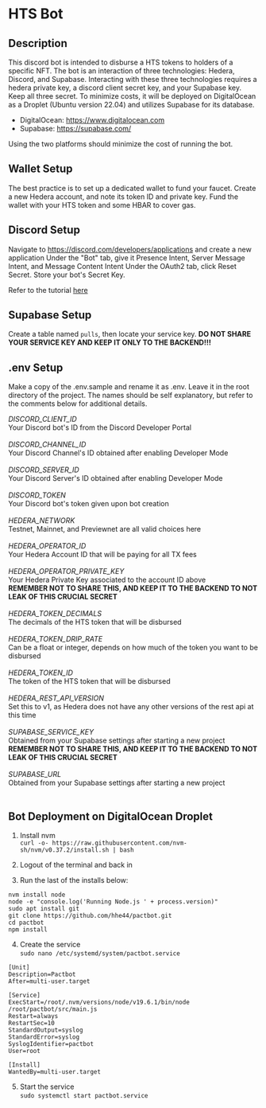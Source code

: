 # HTS Bot

## Description

This discord bot is intended to disburse a HTS tokens to holders of a specific NFT.
The bot is an interaction of three technologies: Hedera, Discord, and Supabase.
Interacting with these three technologies requires a hedera private key, a discord client secret key, and your Supabase key. Keep all three secret.
To minimize costs, it will be deployed on DigitalOcean as a Droplet (Ubuntu version 22.04)
and utilizes Supabase for its database.

- DigitalOcean: https://www.digitalocean.com
- Supabase: https://supabase.com/

Using the two platforms should minimize the cost of running the bot.

## Wallet Setup

The best practice is to set up a dedicated wallet to fund your faucet. Create a new Hedera account, and note its token ID and private key.
Fund the wallet with your HTS token and some HBAR to cover gas.

## Discord Setup

Navigate to https://discord.com/developers/applications and create a new application
Under the "Bot" tab, give it Presence Intent, Server Message Intent, and Message Content Intent
Under the OAuth2 tab, click Reset Secret. Store your bot's Secret Key.

Refer to the tutorial [here](https://www.youtube.com/watch?v=Q7Hgp6bg0kI&list=PL_cUvD4qzbkwA7WITceoc2_FFjQsBkwX7)

## Supabase Setup

Create a table named `pulls`, then locate your service key.
**DO NOT SHARE YOUR SERVICE KEY AND KEEP IT ONLY TO THE BACKEND!!!**

## .env Setup

Make a copy of the .env.sample and rename it as .env. Leave it in the root directory of the project.
The names should be self explanatory, but refer to the comments below for additional details.

_DISCORD_CLIENT_ID_<br>
Your Discord bot's ID from the Discord Developer Portal<br><br>
_DISCORD_CHANNEL_ID_<br>
Your Discord Channel's ID obtained after enabling Developer Mode<br><br>
_DISCORD_SERVER_ID_<br>
Your Discord Server's ID obtained after enabling Developer Mode<br><br>
_DISCORD_TOKEN_<br>
Your Discord bot's token given upon bot creation<br><br>
_HEDERA_NETWORK_<br>
Testnet, Mainnet, and Previewnet are all valid choices here<br><br>
_HEDERA_OPERATOR_ID_<br>
Your Hedera Account ID that will be paying for all TX fees<br><br>
_HEDERA_OPERATOR_PRIVATE_KEY_<br>
Your Hedera Private Key associated to the account ID above<br>**REMEMBER NOT TO SHARE THIS, AND KEEP IT TO THE BACKEND TO NOT LEAK OF THIS CRUCIAL SECRET**<br><br>
_HEDERA_TOKEN_DECIMALS_<br>
The decimals of the HTS token that will be disbursed<br><br>
_HEDERA_TOKEN_DRIP_RATE_<br>
Can be a float or integer, depends on how much of the token you want to be disbursed<br><br>
_HEDERA_TOKEN_ID_<br>
The token of the HTS token that will be disbursed<br><br>
_HEDERA_REST_API_VERSION_<br>
Set this to v1, as Hedera does not have any other versions of the rest api at this time<br><br>
_SUPABASE_SERVICE_KEY_<br>
Obtained from your Supabase settings after starting a new project<br>**REMEMBER NOT TO SHARE THIS, AND KEEP IT TO THE BACKEND TO NOT LEAK OF THIS CRUCIAL SECRET**<br><br>
_SUPABASE_URL_<br>
Obtained from your Supabase settings after starting a new project<br><br>

## Bot Deployment on DigitalOcean Droplet

1. Install nvm<br>
   `curl -o- https://raw.githubusercontent.com/nvm-sh/nvm/v0.37.2/install.sh | bash`

2. Logout of the terminal and back in

3. Run the last of the installs below:

```
nvm install node
node -e "console.log('Running Node.js ' + process.version)"
sudo apt install git
git clone https://github.com/hhe44/pactbot.git
cd pactbot
npm install
```

4. Create the service<br>
   `sudo nano /etc/systemd/system/pactbot.service`

```
[Unit]
Description=Pactbot
After=multi-user.target

[Service]
ExecStart=/root/.nvm/versions/node/v19.6.1/bin/node /root/pactbot/src/main.js
Restart=always
RestartSec=10
StandardOutput=syslog
StandardError=syslog
SyslogIdentifier=pactbot
User=root

[Install]
WantedBy=multi-user.target
```

5. Start the service<br>
   `sudo systemctl start pactbot.service`
